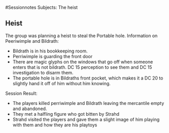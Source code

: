 #Sessionnotes 
Subjects: The heist

## Heist
The group was planning a heist to steal the Portable hole.
Information on Peeriwimple and Bildrath:
* Bildrath is in his bookkeeping room.
* Perriwimple is guarding the front door
* There are magic glyphs on the windows that go off when someone enters that is not bildrath. DC 15 perception to see them and DC 15 investigation to disarm them.
* The portable hole is in Bildraths front pocket, which makes it a DC 20 to slightly hand it off of him without him knowing.

Session Result:
* The players killed perriwimple and Bildrath leaving the mercantile empty and abandoned. 
* They met a halfling figure who got bitten by Strahd
* Strahd visited the players and gave them a slight image of him playing with them and how they are his playtoys





